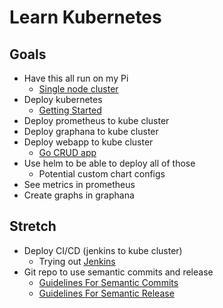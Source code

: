 # Learn Kubernetes

## Goals
- Have this all run on my Pi
  - [Single node cluster](https://opensource.com/article/20/3/kubernetes-raspberry-pi-k3s)
- Deploy kubernetes 
  - [Getting Started](https://kubernetes.io/docs/setup/)
- Deploy prometheus to kube cluster
- Deploy graphana to kube cluster
- Deploy webapp to kube cluster
  - [Go CRUD app](https://tutorialedge.net/golang/creating-restful-api-with-golang/)
- Use helm to be able to deploy all of those
  - Potential custom chart configs
- See metrics in prometheus
- Create graphs in graphana

## Stretch
- Deploy CI/CD (jenkins to kube cluster)
  - Trying out [Jenkins](https://phoenixnap.com/kb/how-to-install-jenkins-kubernetes)
- Git repo to use semantic commits and release
  - [Guidelines For Semantic Commits](https://gist.github.com/joshbuchea/6f47e86d2510bce28f8e7f42ae84c716)
  - [Guidelines For Semantic Release](https://github.com/semantic-release/semantic-release)